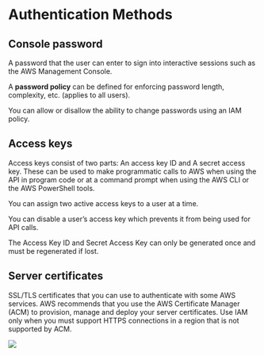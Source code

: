 # Authentication Methods

## Console password

A password that the user can enter to sign into interactive sessions such as the AWS Management Console.

A **password policy** can be defined for enforcing password length, complexity, etc. (applies to all users).

You can allow or disallow the ability to change passwords using an IAM policy.


## Access keys

Access keys consist of two parts: An access key ID and A secret access key. These can be used to make programmatic calls to AWS when using the API in program code or at a command prompt when using the AWS CLI or the AWS PowerShell tools.

You can assign two active access keys to a user at a time.

You can disable a user’s access key which prevents it from being used for API calls.

The Access Key ID and Secret Access Key can only be generated once and must be regenerated if lost.


## Server certificates

SSL/TLS certificates that you can use to authenticate with some AWS services.
AWS recommends that you use the AWS Certificate Manager (ACM) to provision, manage and deploy your server certificates.
Use IAM only when you must support HTTPS connections in a region that is not supported by ACM.

![](https://digitalcloud.training/wp-content/uploads/2022/01/IAM-2.jpg)
